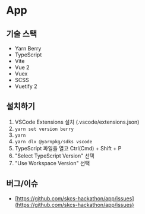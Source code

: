 # App

## 기술 스택

- Yarn Berry
- TypeScript
- Vite
- Vue 2
- Vuex
- SCSS
- Vuetify 2

## 설치하기

1. VSCode Extensions 설치 (.vscode/extensions.json)
2. `yarn set version berry`
3. `yarn`
4. `yarn dlx @yarnpkg/sdks vscode`
5. TypeScript 파일을 열고 Ctrl(Cmd) + Shift + P
6. "Select TypeScript Version" 선택
7. "Use Workspace Version" 선택

## 버그/이슈

- [https://github.com/skcs-hackathon/app/issues](https://github.com/skcs-hackathon/app/issues)
